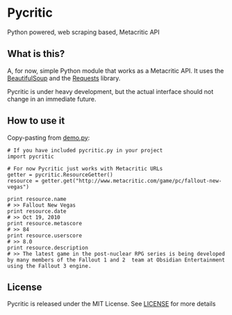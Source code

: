 Pycritic
=========
Python powered, web scraping based, Metacritic API

What is this?
-------------
A, for now, simple Python module that works as a Metacritic API. It uses the [BeautifulSoup][bs] and the [Requests][requests] library.

Pycritic is under heavy development, but the actual interface should not change in an immediate future.

How to use it
-------------
Copy-pasting from [demo.py](demo.py):
    
    # If you have included pycritic.py in your project
    import pycritic

    # For now Pycritic just works with Metacritic URLs
    getter = pycritic.ResourceGetter()
    resource = getter.get("http://www.metacritic.com/game/pc/fallout-new-vegas")

    print resource.name
    # >> Fallout New Vegas
    print resource.date
    # >> Oct 19, 2010
    print resource.metascore
    # >> 84
    print resource.userscore
    # >> 8.0
    print resource.description
    # >> The latest game in the post-nuclear RPG series is being developed by many members of the Fallout 1 and 2  team at Obsidian Entertainment using the Fallout 3 engine.

License
-------
Pycritic is released under the MIT License. See [LICENSE](LICENSE) for more details

[requests]: http://docs.python-requests.org/en/latest/index.html
[bs]: http://www.crummy.com/software/BeautifulSoup/

